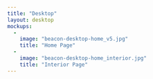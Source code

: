 ```yaml
---
title: "Desktop"
layout: desktop
mockups:
  -
    image: "beacon-desktop-home_v5.jpg"
    title: "Home Page"
  -
    image: "beacon-desktop-home_interior.jpg"
    title: "Interior Page"
---
```

